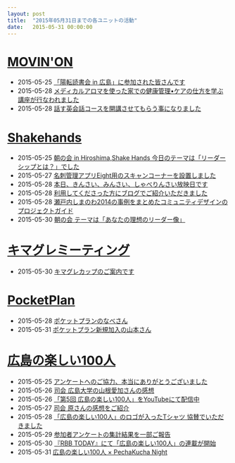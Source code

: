 ```yaml
---
layout: post
title:  "2015年05月31日までの各ユニットの活動"
date:   2015-05-31 00:00:00
---
```




# [MOVIN'ON](http://coworking-hiroshima.com/)

* 2015-05-25 [「陽転読書会 in 広島」に参加された皆さんです](http://www.facebook.com/movinon.hiroshima/posts/949140598440052)
* 2015-05-28 [メディカルアロマを使った家での健康管理•ケアの仕方を学ぶ講座が行なわれました](http://www.facebook.com/movinon.hiroshima/posts/950439958310116)
* 2015-05-28 [話す英会話コースを開講させてもらう事になりました](http://www.facebook.com/movinon.hiroshima/photos/a.741352859218828.1073741830.723399384347509/950471931640252/?type=1)


# [Shakehands](http://www.shakehands.jp/)

* 2015-05-25 [朝の会 in Hiroshima,Shake Hands 今日のテーマは「リーダーシップとは？」でした](http://www.facebook.com/CoworkingShakeHands/photos/a.624867490897982.1073741830.592127770838621/935399659844762/?type=1)
* 2015-05-27 [名刺管理アプリEight用のスキャンコーナーを設置しました](http://www.facebook.com/CoworkingShakeHands/photos/a.624867490897982.1073741830.592127770838621/936557129729015/?type=1)
* 2015-05-28 [本日、きんさい、みんさい、しゃべりんさい放映日です](http://www.facebook.com/CoworkingShakeHands/photos/a.633882023329862.1073741833.592127770838621/937001169684611/?type=1)
* 2015-05-28 [利用してくださった方にブログでご紹介いただきました](http://www.facebook.com/CoworkingShakeHands/posts/936840906367304)
* 2015-05-28 [瀬戸内しまのわ2014の事例をまとめたコミュニティデザインのプロジェクトガイド](http://www.facebook.com/CoworkingShakeHands/photos/a.624867490897982.1073741830.592127770838621/936828376368557/?type=1)
* 2015-05-30 [朝の会 テーマは「あなたの理想のリーダー像」](http://www.facebook.com/CoworkingShakeHands/posts/938281812889880)

# [キマグレミーティング](https://www.facebook.com/kimaguremeeting)

* 2015-05-30 [キマグレカップのご案内です](http://www.facebook.com/kimaguremeeting/photos/a.518994288177142.1073741829.501348703275034/828216103921624/?type=1)


# [PocketPlan](http://pocketplan.wix.com/pocketplan)

* 2015-05-28 [ポケットプランのなべさん](http://www.facebook.com/PocketPlan/posts/841847152567925)
* 2015-05-31 [ポケットプラン新規加入の山本さん](http://www.facebook.com/PocketPlan/photos/a.581734955245814.1073741829.115520338533947/843965099022797/?type=1)


# [広島の楽しい100人](https://www.facebook.com/h100parson)

* 2015-05-25 [アンケートへのご協力、本当にありがとうございました](http://www.facebook.com/h100parson/photos/a.1438197353122072.1073741828.1427131820895292/1590468204561652/?type=1)
* 2015-05-26 [司会 広島大学の山根愛加さんの感想](http://www.facebook.com/h100parson/posts/1590621564546316)
* 2015-05-26 [「第5回 広島の楽しい100人」をYouTubeにて配信中](http://www.facebook.com/h100parson/posts/1590930147848791)
* 2015-05-27 [司会 原さんの感想をご紹介](http://www.facebook.com/h100parson/posts/1590970564511416)
* 2015-05-28 [「広島の楽しい100人」のロゴが入ったTシャツ 協賛でいただきました](http://www.facebook.com/h100parson/posts/1591480394460433)
* 2015-05-29 [参加者アンケートの集計結果を一部ご報告](http://www.facebook.com/h100parson/posts/1591922117749594)
* 2015-05-30 [『RBB TODAY』にて「広島の楽しい100人」の連載が開始](http://www.facebook.com/h100parson/posts/1592277007714105)
* 2015-05-31 [広島の楽しい100人 × PechaKucha Night](http://www.facebook.com/h100parson/posts/1592696124338860)
